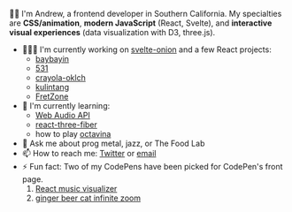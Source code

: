 <!--
**aqandrew/aqandrew** is a ✨ _special_ ✨ repository because its `README.md` (this file) appears on your GitHub profile.

Here are some ideas to get you started:

- 🔭 I'm currently working on ...
- 🌱 I'm currently learning ...
- 👯 I'm looking to collaborate on ...
- 🤔 I'm looking for help with ...
- 💬 Ask me about ...
- 📫 How to reach me: ...
- 😄 Pronouns: ...
- ⚡ Fun fact: ...
-->

👋🏽 I'm Andrew, a frontend developer in Southern California. My specialties are **CSS/animation**, **modern JavaScript** (React, Svelte), and **interactive visual experiences** (data visualization with D3, three.js).

- 👨🏽‍💻 I'm currently working on [svelte-onion](https://github.com/aqandrew/svelte-onion) and a few React projects:
  - [baybayin](https://github.com/aqandrew/baybayin)
  - [531](https://github.com/aqandrew/531)
  - [crayola-oklch](https://github.com/aqandrew/crayola-oklch)
  - [kulintang](https://github.com/aqandrew/kulintang)
  - [FretZone](https://fret.zone/)
- 🌱 I'm currently learning:
  - [Web Audio API](https://developer.mozilla.org/en-US/docs/Web/API/Web_Audio_API)
  - [react-three-fiber](https://aqandrew.com/blog/10-sided-die-react/)
  - how to play [octavina](https://en.wikipedia.org/wiki/Octavina)
- 💬 Ask me about prog metal, jazz, or The Food Lab
- 📫 How to reach me: [Twitter](https://twitter.com/aqandrew) or [email](mailto:hi@aqandrew.com)
- ⚡ Fun fact: Two of my CodePens have been picked for CodePen's front page.
  1. [React music visualizer](https://codepen.io/aqandrew/pen/OJVNRgV)
  2. [ginger beer cat infinite zoom](https://codepen.io/aqandrew/pen/NWNzJNN)

